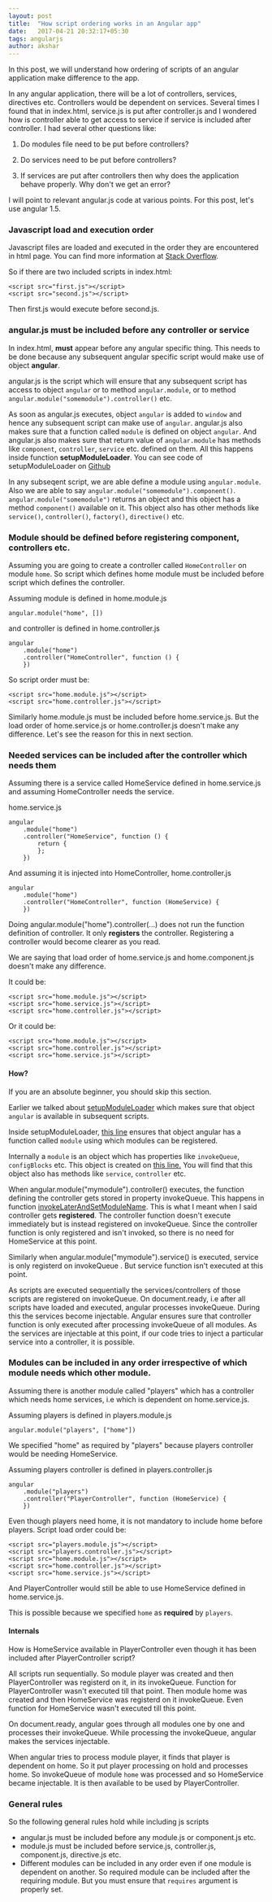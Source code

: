 ```yaml
---
layout: post
title:  "How script ordering works in an Angular app"
date:   2017-04-21 20:32:17+05:30
tags: angularjs
author: akshar
---
```

In this post, we will understand how ordering of scripts of an angular application make difference to the app.

In any angular application, there will be a lot of controllers, services, directives etc. Controllers would be dependent on services. Several times I found that in index.html, service.js is put after controller.js and I wondered how is controller able to get access to service if service is included after controller. I had several other questions like:

1. Do modules file need to be put before controllers?

2. Do services need to be put before controllers?

3. If services are put after controllers then why does the application behave properly. Why don't we get an error?

I will point to relevant angular.js code at various points. For this post, let's use angular 1.5.

### Javascript load and execution order

Javascript files are loaded and executed in the order they are encountered in html page. You can find more information at <a href="http://stackoverflow.com/questions/8996852/load-and-execute-order-of-scripts" target="_blank">Stack Overflow</a>.

So if there are two included scripts in index.html:

	<script src="first.js"></script>
	<script src="second.js"></script>

Then first.js would execute before second.js.

### angular.js must be included before any controller or service

In index.html, <script src="angular.js"></script> **must** appear before any angular specific thing. This needs to be done because any subsequent angular specific script would make use of object **angular**.

angular.js is the script which will ensure that any subsequent script has access to object `angular` or to method `angular.module`, or to method `angular.module("somemodule").controller()` etc.

As soon as angular.js executes, object `angular` is added to `window` and hence any subsequent script can make use of `angular`. angular.js also makes sure that a function called `module` is defined on object `angular`. And angular.js also makes sure that return value of `angular.module` has methods like `component`, `controller`, `service` etc. defined on them. All this happens inside function **setupModuleLoader**. You can see code of setupModuleLoader on <a href="https://github.com/angular/angular.js/blob/v1.5.x/src/loader.js#L12" target="_blank">Github</a>

In any subseqent script, we are able define a module using `angular.module`. Also we are able to say `angular.module("somemodule").component()`. `angular.module("somemodule")` returns an object and this object has a method `component()` available on it. This object also has other methods like `service()`, `controller()`, `factory()`, `directive()` etc.

### Module should be defined before registering component, controllers etc.

Assuming you are going to create a controller called `HomeController` on module `home`. So script which defines home module must be included before script which defines the controller.

Assuming module is defined in home.module.js

	angular.module("home", [])

and controller is defined in home.controller.js

	angular
		.module("home")
		.controller("HomeController", function () {
		})

So script order must be:

	<script src="home.module.js"></script>
	<script src="home.controller.js"></script>

Similarly home.module.js must be included before home.service.js. But the load order of home.service.js or home.controller.js doesn't make any difference. Let's see the reason for this in next section.

### Needed services can be included after the controller which needs them

Assuming there is a service called HomeService defined in home.service.js and assuming HomeController needs the service.

home.service.js

	angular
		.module("home")
		.controller("HomeService", function () {
			return {
			};
		})

And assuming it is injected into HomeController, home.controller.js

	angular
		.module("home")
		.controller("HomeController", function (HomeService) {
		})

Doing angular.module("home").controller(...) does not run the function definition of controller. It only **registers** the controller. Registering a controller would become clearer as you read.

We are saying that load order of home.service.js and home.component.js doesn't make any difference.

It could be:

	<script src="home.module.js"></script>
	<script src="home.service.js"></script>
	<script src="home.controller.js"></script>

Or it could be:

	<script src="home.module.js"></script>
	<script src="home.controller.js"></script>
	<script src="home.service.js"></script>

#### How?

If you are an absolute beginner, you should skip this section.

Earlier we talked about <a href="https://github.com/angular/angular.js/blob/v1.5.x/src/loader.js#L12" target="_blank">setupModuleLoader</a> which makes sure that object `angular` is available in subsequent scripts.

Inside setupModuleLoader, <a href="https://github.com/angular/angular.js/blob/v1.5.x/src/loader.js#L26" target="_blank">this line</a> ensures that object angular has a function called `module` using which modules can be registered.

Internally a `module` is an object which has properties like `invokeQueue`, `configBlocks` etc. This object is created on <a href="https://github.com/angular/angular.js/blob/v1.5.x/src/loader.js#L111" target="_blank">this line.</a> You will find that this object also has methods like `service`, `controller` etc.

When angular.module("mymodule").controller() executes, the function defining the controller gets stored in property invokeQueue. This happens in function <a href="https://github.com/angular/angular.js/blob/v1.5.x/src/loader.js#L352" target="_blank">invokeLaterAndSetModuleName</a>. This is what I meant when I said controller gets **registered**. The controller function doesn't execute immediately but is instead registered on invokeQueue. Since the controller function is only registered and isn't invoked, so there is no need for HomeService at this point.

Similarly when angular.module("mymodule").service() is executed, service is only registerd on invokeQueue . But service function isn't executed at this point.

As scripts are executed sequentially the services/controllers of those scripts are registered on invokeQueue. On document.ready, i.e after all scripts have loaded and executed, angular processes invokeQueue. During this the services become injectable. Angular ensures sure that controller function is only executed after processing invokeQueue of all modules. As the services are injectable at this point, if our code tries to inject a particular service into a controller, it is possible.

### Modules can be included in any order irrespective of which module needs which other module.

Assuming there is another module called "players" which has a controller which needs home services, i.e which is dependent on home.service.js.

Assuming players is defined in players.module.js

	angular.module("players", ["home"])

We specified "home" as required by "players" because players controller would be needing HomeService.

Assuming players controller is defined in players.controller.js

	angular
		.module("players")
		.controller("PlayerController", function (HomeService) {
		})

Even though players need home, it is not mandatory to include home before players. Script load order could be:

	<script src="players.module.js"></script>
	<script src="players.controller.js"></script>
	<script src="home.module.js"></script>
	<script src="home.controller.js"></script>
	<script src="home.service.js"></script>

And PlayerController would still be able to use HomeService defined in home.service.js.

This is possible because we specified `home` as **required** by `players`.

#### Internals

How is HomeService available in PlayerController even though it has been included after PlayerController script?

All scripts run sequentially. So module player was created and then PlayerController was registerd on it, in its invokeQueue. Function for PlayerController wasn't executed till that point. Then module home was created and then HomeService was registerd on it invokeQueue. Even function for HomeService wasn't executed till this point.

On document.ready, angular goes through all modules one by one and processes their invokeQueue. While processing the invokeQueue, angular makes the services injectable.

When angular tries to process module player, it finds that player is dependent on home. So it put player processing on hold and processes home. So invokeQueue of module `home` was processed and so HomeService became injectable. It is then available to be used by PlayerController.

### General rules

So the following general rules hold while including js scripts

* angular.js must be included before any module.js or component.js etc.
* module.js must be included before service.js, controller.js, component.js, directive.js etc.
* Different modules can be included in any order even if one module is dependent on another. So required module can be included after the requiring module. But you must ensure that `requires` argument is properly set.


